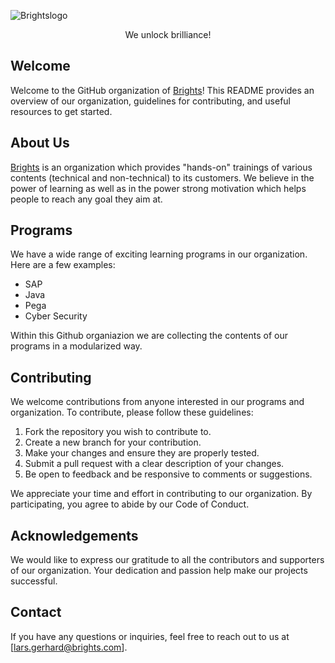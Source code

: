 ![Brightslogo](https://brights.com/Main_logotype_white_RGB_new.svg)
<center>We unlock brilliance!</center>

## Welcome
Welcome to the GitHub organization of [Brights](https://www.brights.com)!
This README provides an overview of our organization, guidelines for contributing, and useful resources to get started.

## About Us
[Brights](https://www.brights.com) is an organization which provides "hands-on" trainings of various contents (technical and non-technical) to its customers. We believe in the power of learning as well as
in the power strong motivation which helps people to reach any goal they aim at.

## Programs
We have a wide range of exciting learning programs in our organization. Here are a few examples:
* SAP
* Java
* Pega
* Cyber Security

Within this Github organiazion we are collecting the contents of our programs in a modularized way.

## Contributing
We welcome contributions from anyone interested in our programs and organization. To contribute, please follow these guidelines:
1. Fork the repository you wish to contribute to.
2. Create a new branch for your contribution.
3. Make your changes and ensure they are properly tested.
4. Submit a pull request with a clear description of your changes.
5. Be open to feedback and be responsive to comments or suggestions.

We appreciate your time and effort in contributing to our organization. By participating, you agree to abide by our Code of Conduct.

## Acknowledgements
We would like to express our gratitude to all the contributors and supporters of our organization. Your dedication and passion help make our projects successful.

## Contact
If you have any questions or inquiries, feel free to reach out to us at [lars.gerhard@brights.com].
